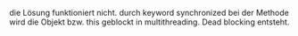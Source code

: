 die Lösung funktioniert nicht. durch keyword synchronized bei der Methode
wird die Objekt bzw. this geblockt in multithreading. Dead blocking entsteht. 